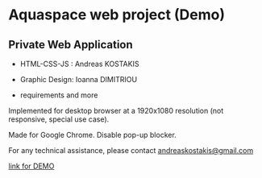 # Aquaspace web project (Demo)
## Private Web Application

* HTML-CSS-JS : Andreas KOSTAKIS 
* Graphic Design: Ioanna DIMITRIOU

* requirements and more

Implemented for desktop browser at a 1920x1080 resolution (not responsive, special use case).

Made for Google Chrome. 
Disable pop-up blocker.

For any technical assistance, please contact andreaskostakis@gmail.com

[link for DEMO](https://andreastkdf.github.io/aquaspace/)
